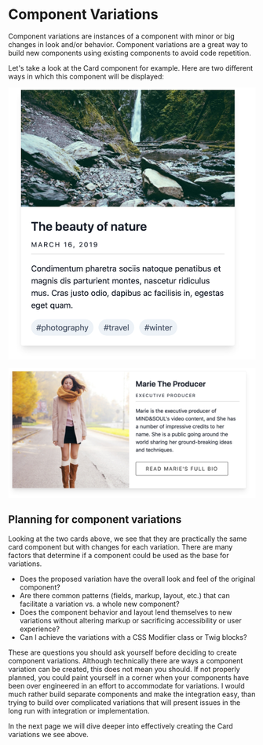 # Component Variations

Component variations are instances of a component with minor or big changes in look and/or behavior. Component variations are a great way to build new components using existing components to avoid code repetition.

Let's take a look at the Card component for example. Here are two different ways in which this component will be displayed:

![Default Card component](../.gitbook/assets/card.png)

![Example of Card variation](../.gitbook/assets/card-wide.png)

## Planning for component variations

Looking at the two cards above, we see that they are practically the same card component but with changes for each variation. There are many factors that determine if a component could be used as the base for variations.

* Does the proposed variation have the overall look and feel of the original component?
* Are there common patterns \(fields, markup, layout, etc.\) that can facilitate a variation vs. a whole new component?
* Does the component behavior and layout lend themselves to new variations without altering markup or sacrificing accessibility or user experience?
* Can I achieve the variations with a CSS Modifier class or Twig blocks?

These are questions you should ask yourself before deciding to create component variations. Although technically there are ways a component variation can be created, this does not mean you should. If not properly planned, you could paint yourself in a corner when your components have been over engineered in an effort to accommodate for variations. I would much rather build separate components and make the integration easy, than trying to build over complicated variations that will present issues in the long run with integration or implementation.

In the next page we will dive deeper into effectively creating the Card variations we see above.

